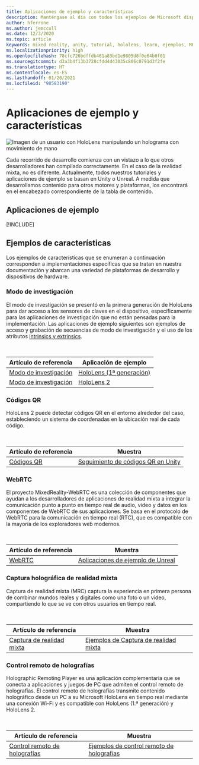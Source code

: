 ```yaml
---
title: Aplicaciones de ejemplo y características
description: Manténgase al día con todos los ejemplos de Microsoft disponibles y las aplicaciones de características de realidad mixta para HoloLens.
author: hferrone
ms.author: jemccull
ms.date: 12/3/2020
ms.topic: article
keywords: mixed reality, unity, tutorial, hololens, learn, ejemplos, MRTK, modo de investigación, HoloLens 2, códigos qr, WebRTC, captura de realidad mixta, control remoto de holografías, UX Tools
ms.localizationpriority: high
ms.openlocfilehash: 78cfc726bdffdb461a83bd1e9805d8f0e64b0f01
ms.sourcegitcommit: d3a3b4f13b3728cfdd4d43035c806c0791d3f2fe
ms.translationtype: HT
ms.contentlocale: es-ES
ms.lasthandoff: 01/20/2021
ms.locfileid: "98583190"
---
```

# <a name="samples-and-feature-apps"></a>Aplicaciones de ejemplo y características

![Imagen de un usuario con HoloLens manipulando un holograma con movimiento de mano](unreal/images/unreal-developer.jpg)

Cada recorrido de desarrollo comienza con un vistazo a lo que otros desarrolladores han compilado correctamente. En el caso de la realidad mixta, no es diferente. Actualmente, todos nuestros tutoriales y aplicaciones de ejemplo se basan en Unity o Unreal. A medida que desarrollamos contenido para otros motores y plataformas, los encontrará en el encabezado correspondiente de la tabla de contenido.

## <a name="sample-apps"></a>Aplicaciones de ejemplo

[!INCLUDE[](includes/tabs-samples.md)]

## <a name="feature-samples"></a>Ejemplos de características

Los ejemplos de características que se enumeran a continuación corresponden a implementaciones específicas que se tratan en nuestra documentación y abarcan una variedad de plataformas de desarrollo y dispositivos de hardware.

### <a name="research-mode"></a>Modo de investigación

El modo de investigación se presentó en la primera generación de HoloLens para dar acceso a los sensores de claves en el dispositivo, específicamente para las aplicaciones de investigación que no están pensadas para la implementación. Las aplicaciones de ejemplo siguientes son ejemplos de acceso y grabación de secuencias de modo de investigación y el uso de los atributos [intrinsics y extrinsics](/windows/mixed-reality/locatable-camera#locating-the-device-camera-in-the-world).

<br>

| Artículo de referencia | Aplicación de ejemplo |
| --- | --- |
| [Modo de investigación](platform-capabilities-and-apis/research-mode.md) | [HoloLens (1ª generación)](https://github.com/microsoft/HoloLensForCV/tree/master/Samples) |
| [Modo de investigación](platform-capabilities-and-apis/research-mode.md) | [HoloLens 2](https://github.com/microsoft/HoloLens2ForCV/tree/main/Samples) |

### <a name="qr-codes"></a>Códigos QR

HoloLens 2 puede detectar códigos QR en el entorno alrededor del caso, estableciendo un sistema de coordenadas en la ubicación real de cada código.

<br>

| Artículo de referencia | Muestra |
| --- | --- |
| [Códigos QR](platform-capabilities-and-apis/qr-code-tracking.md) | [Seguimiento de códigos QR en Unity](https://github.com/chgatla-microsoft/QRTracking/tree/master/SampleQRCodes) |

### <a name="webrtc"></a>WebRTC

El proyecto MixedReality-WebRTC es una colección de componentes que ayudan a los desarrolladores de aplicaciones de realidad mixta a integrar la comunicación punto a punto en tiempo real de audio, vídeo y datos en los componentes de WebRTC de sus aplicaciones. Se basa en el protocolo de WebRTC para la comunicación en tiempo real (RTC), que es compatible con la mayoría de los exploradores web modernos.

<br>

| Artículo de referencia | Muestra |
| --- | --- |
| [WebRTC](https://microsoft.github.io/MixedReality-WebRTC) | [Aplicaciones de ejemplo de Unreal](https://github.com/microsoft/MixedReality-WebRTC/tree/master/examples) |

### <a name="holographic-mixed-reality-capture"></a>Captura holográfica de realidad mixta

Captura de realidad mixta (MRC) captura la experiencia en primera persona de combinar mundos reales y digitales como una foto o un vídeo, compartiendo lo que se ve con otros usuarios en tiempo real.

<br>

| Artículo de referencia | Muestra |
| --- | --- |
| [Captura de realidad mixta](platform-capabilities-and-apis/mixed-reality-capture-for-developers.md) | [Ejemplos de Captura de realidad mixta](/samples/microsoft/windows-universal-samples/holographicmixedrealitycapture/) |

### <a name="holographic-remoting"></a>Control remoto de holografías

Holographic Remoting Player es una aplicación complementaria que se conecta a aplicaciones y juegos de PC que admiten el control remoto de holografías. El control remoto de holografías transmite contenido holográfico desde un PC a su Microsoft HoloLens en tiempo real mediante una conexión Wi-Fi y es compatible con HoloLens (1.ª generación) y HoloLens 2.

<br>

| Artículo de referencia | Muestra |
| --- | --- |
| [Control remoto de holografías](platform-capabilities-and-apis/holographic-remoting-player.md) | [Ejemplos de control remoto de holografías](https://github.com/microsoft/MixedReality-HolographicRemoting-Samples) |